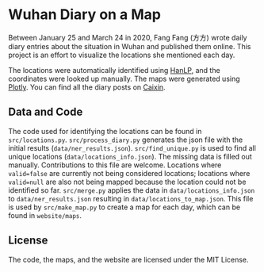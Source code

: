 # Wuhan Diary on a Map

Between January 25 and March 24 in 2020, Fang Fang (方方) wrote daily diary entries about the situation in Wuhan and published them online. This project is an effort to visualize the locations she mentioned each day.

The locations were automatically identified using [HanLP](https://hanlp.hankcs.com/docs/index.html), and the coordinates were looked up manually. The maps were generated using [Plotly](https://plotly.com/). You can find all the diary posts on [Caixin](https://fangfang.blog.caixin.com/).

## Data and Code

The code used for identifying the locations can be found in `src/locations.py`. `src/process_diary.py` generates the json file with the initial results (`data/ner_results.json`). `src/find_unique.py` is used to find all unique locations (`data/locations_info.json`). The missing data is filled out manually. Contributions to this file are welcome. Locations where `valid=false` are currently not being considered locations; locations where `valid=null` are also not being mapped because the location could not be identified so far. `src/merge.py` applies the data in `data/locations_info.json` to `data/ner_results.json` resulting in `data/locations_to_map.json`. This file is used by `src/make_map.py` to create a map for each day, which can be found in `website/maps`.

## License

The code, the maps, and the website are licensed under the MIT License.